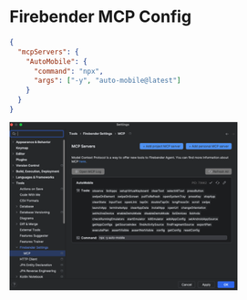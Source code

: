 # Firebender MCP Config

```json
{
  "mcpServers": {
    "AutoMobile": {
      "command": "npx",
      "args": ["-y", "auto-mobile@latest"]
    }
  }
}
```

<img src="../img/firebender-mcp-server-setup-prod.png" width="400" alt="firebender-mcp-server-setup-prod.png">
